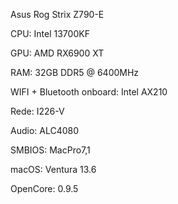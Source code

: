 Asus Rog Strix Z790-E

CPU: Intel 13700KF

GPU: AMD RX6900 XT

RAM: 32GB DDR5 @ 6400MHz

WIFI + Bluetooth onboard: Intel AX210

Rede:  I226-V

Audio: ALC4080


SMBIOS: MacPro7,1

macOS: Ventura 13.6

OpenCore: 0.9.5
